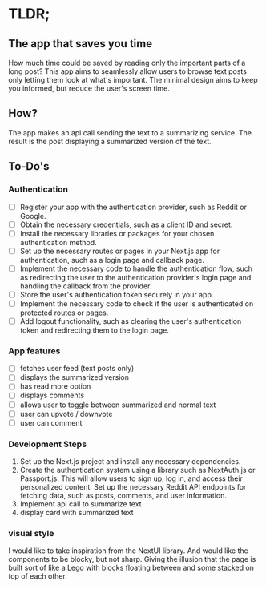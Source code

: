 # TLDR;

## The app that saves you time

How much time could be saved by reading only the important parts of a long post? This app aims to seamlessly allow users to browse text posts only letting them look at what's important. The minimal design aims to keep you informed, but reduce the user's screen time.

## How?

The app makes an api call sending the text to a summarizing service. The result is the post displaying a summarized version of the text.

## To-Do's

### Authentication

- [ ] Register your app with the authentication provider, such as Reddit or Google.
- [ ] Obtain the necessary credentials, such as a client ID and secret.
- [ ] Install the necessary libraries or packages for your chosen authentication method.
- [ ] Set up the necessary routes or pages in your Next.js app for authentication, such as a  login page and callback page.
- [ ] Implement the necessary code to handle the authentication flow, such as redirecting the user to the authentication provider's login page and handling the callback from the provider.
- [ ] Store the user's authentication token securely in your app.
- [ ] Implement the necessary code to check if the user is authenticated on protected routes or pages.
- [ ] Add logout functionality, such as clearing the user's authentication token and redirecting them to the login page.

### App features

- [ ] fetches user feed (text posts only)
- [ ] displays the summarized version
- [ ] has read more option
- [ ] displays comments
- [ ] allows user to toggle between summarized and normal text
- [ ] user can upvote / downvote
- [ ] user can comment

### Development Steps

1. Set up the Next.js project and install any necessary dependencies.
2. Create the authentication system using a library such as NextAuth.js or Passport.js. This will allow users to sign up, log in, and access their personalized content.
Set up the necessary Reddit API endpoints for fetching data, such as posts, comments, and user information.
3. Implement api call to summarize text
4. display card with summarized text

### visual style

I would like to take inspiration from the NextUI library. And would like the components
to be blocky, but not sharp. Giving the illusion that the page is built sort of like a Lego with blocks floating between and some stacked on top of each other.
